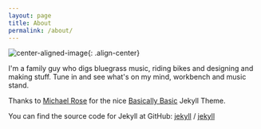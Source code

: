 ```yaml
---
layout: page
title: About
permalink: /about/
---
```


![center-aligned-image](/assets/aboutFam.png){: .align-center}

I'm a family guy who digs bluegrass music, riding bikes and designing and making stuff.  Tune in and see what's on my mind, workbench and music stand.

Thanks to [Michael Rose](https://mademistakes.com/about/) for the nice [Basically Basic](https://mmistakes.github.io/jekyll-theme-basically-basic/) Jekyll Theme.

You can find the source code for Jekyll at GitHub:
[jekyll][jekyll-organization] /
[jekyll](https://github.com/jekyll/jekyll)


[jekyll-organization]: https://github.com/jekyll
